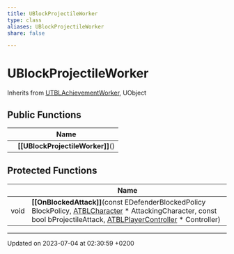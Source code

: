 ```yaml
---
title: UBlockProjectileWorker
type: class
aliases: UBlockProjectileWorker
share: false

---
```


# UBlockProjectileWorker





Inherits from [UTBLAchievementWorker](/docs/SDK/Source/Classes/classUTBLAchievementWorker.md), UObject

## Public Functions

|                | Name           |
| -------------- | -------------- |
| | **[[UBlockProjectileWorker]]**() |

## Protected Functions

|                | Name           |
| -------------- | -------------- |
| void | **[[OnBlockedAttack]]**(const EDefenderBlockedPolicy BlockPolicy, [ATBLCharacter](/docs/SDK/Source/Classes/classATBLCharacter.md) * AttackingCharacter, const bool bProjectileAttack, [ATBLPlayerController](/docs/SDK/Source/Classes/classATBLPlayerController.md) * Controller) |

-------------------------------

Updated on 2023-07-04 at 02:30:59 +0200